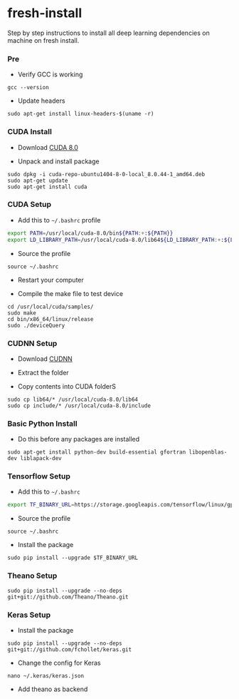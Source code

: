 # fresh-install
Step by step instructions to install all deep learning dependencies on machine on fresh install.

### Pre
- Verify GCC is working

```
gcc --version
```

- Update headers

```
sudo apt-get install linux-headers-$(uname -r)
```

### CUDA Install
- Download [CUDA 8.0](https://developer.nvidia.com/compute/cuda/8.0/prod/local_installers/cuda-repo-ubuntu1404-8-0-local_8.0.44-1_amd64-deb)

- Unpack and install package

```
sudo dpkg -i cuda-repo-ubuntu1404-8-0-local_8.0.44-1_amd64.deb
sudo apt-get update
sudo apt-get install cuda
```

### CUDA Setup

- Add this to  `~/.bashrc` profile

```bash
export PATH=/usr/local/cuda-8.0/bin${PATH:+:${PATH}}
export LD_LIBRARY_PATH=/usr/local/cuda-8.0/lib64${LD_LIBRARY_PATH:+:${LD_LIBRARY_PATH}}
```

- Source the profile

```
source ~/.bashrc
```

- Restart your computer

- Compile the make file to test device

```
cd /usr/local/cuda/samples/
sudo make
cd bin/x86_64/linux/release
sudo ./deviceQuery
```

###  CUDNN Setup

- Download [CUDNN](https://developer.nvidia.com/cudnn)

- Extract the folder

- Copy contents into CUDA folderS

```
sudo cp lib64/* /usr/local/cuda-8.0/lib64
sudo cp include/* /usr/local/cuda-8.0/include
```

### Basic Python Install
- Do this before any packages are installed

```
sudo apt-get install python-dev build-essential gfortran libopenblas-dev liblapack-dev
```

### Tensorflow Setup
- Add this to `~/.bashrc`

```bash
export TF_BINARY_URL=https://storage.googleapis.com/tensorflow/linux/gpu/tensorflow_gpu-0.12.0rc0-cp27-none-linux_x86_64.whl
```

- Source the profile

```
source ~/.bashrc
```

- Install the package

```
sudo pip install --upgrade $TF_BINARY_URL
```

### Theano Setup

```
sudo pip install --upgrade --no-deps git+git://github.com/Theano/Theano.git
```

### Keras Setup

- Install the package

```
sudo pip install --upgrade --no-deps git+git://github.com/fchollet/keras.git
```

- Change the config for Keras

```
nano ~/.keras/keras.json
```

- Add theano as backend

```

```
